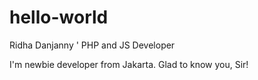 # hello-world

Ridha Danjanny
'
PHP and JS Developer

I'm newbie developer from Jakarta. Glad to know you, Sir!
